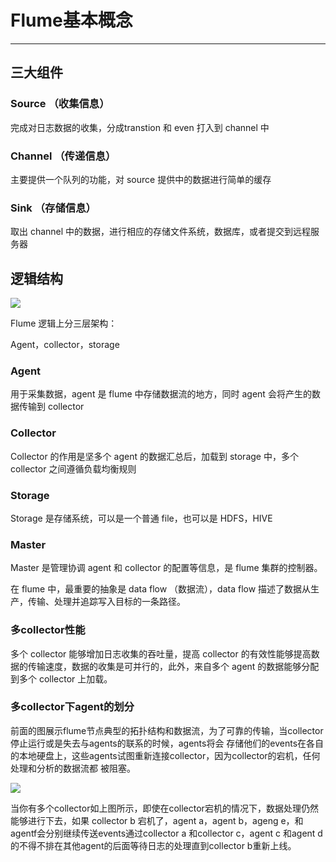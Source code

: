 # Flume基本概念

---

## 三大组件

### Source （收集信息）

完成对日志数据的收集，分成transtion 和 even 打入到 channel 中

### Channel  （传递信息）

主要提供一个队列的功能，对 source 提供中的数据进行简单的缓存

### Sink （存储信息）

取出 channel 中的数据，进行相应的存储文件系统，数据库，或者提交到远程服务器


## 逻辑结构

![](../Images/1.png)

Flume 逻辑上分三层架构：

Agent，collector，storage

### Agent

用于采集数据，agent 是 flume 中存储数据流的地方，同时 agent 会将产生的数据传输到 collector

### Collector

Collector 的作用是坚多个 agent 的数据汇总后，加载到 storage 中，多个 collector 之间遵循负载均衡规则

### Storage

Storage 是存储系统，可以是一个普通 file，也可以是 HDFS，HIVE

### Master

Master 是管理协调 agent 和 collector 的配置等信息，是 flume 集群的控制器。

在 flume 中，最重要的抽象是 data flow （数据流），data flow 描述了数据从生产，传输、处理并追踪写入目标的一条路径。


### 多collector性能

多个 collector 能够增加日志收集的吞吐量，提高 collector 的有效性能够提高数据的传输速度，数据的收集是可并行的，此外，来自多个 agent 的数据能够分配到多个 collector 上加载。

### 多collector下agent的划分

前面的图展示flume节点典型的拓扑结构和数据流，为了可靠的传输，当collector停止运行或是失去与agents的联系的时候，agents将会 存储他们的events在各自的本地硬盘上，这些agents试图重新连接collector，因为collector的宕机，任何处理和分析的数据流都 被阻塞。

![](../Images/2.png)

当你有多个collector如上图所示，即使在collector宕机的情况下，数据处理仍然能够进行下去，如果 collector b 宕机了，agent a，agent b，ageng e，和agentf会分别继续传送events通过collector a 和collector c，agent c 和agent d 的不得不排在其他agent的后面等待日志的处理直到collector b重新上线。
